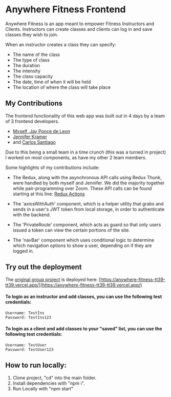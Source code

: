 # Anywhere Fitness Frontend

Anywhere Fitness is an app meant to empower Fitness Instructors and Clients. 
Instructors can create classes and clients can log in and save classes they wish to join.

When an instructor creates a class they can specify:
 - The name of the class
 - The type of class 
 - The duration
 - The intensity
 - The class capacity
 - The date, time of when it will be held
 - The location of where the class will take place

## My Contributions

The frontend functionality of this web app was built out in 4 days by a team of 3 frontend developers.
- [Myself, Jay Ponce de Leon](https://github.com/jaypdl)
- [Jennifer Kramer](https://github.com/jenkrame21)
- and [Carlos Santiago](https://github.com/elCarlosSantiago) 

Due to this being a small team in a time crunch (this was a turned in project) I worked on most components, as have my other 2 team members.

Some highlights of my contributions include:
- The Redux, along with the asynchronous API calls using Redux Thunk, were handled by both myself and Jennifer. 
We did the majority together while pair-programming over Zoom.
These API calls can be found starting at this line: [Redux Actions](https://github.com/jaypdl/anywhere-fitness-front-end/blob/main/src/actions/index.js#L53)

- The 'axiosWithAuth' component, which is a helper utility that grabs and sends in a user's JWT token from local storage, in order to authenticate with the backend.

- The 'PrivateRoute' component, which acts as guard so that only users issued a token can view the certain portions of the site.

- The 'navBar' component which uses conditional logic to determine which navigation options to show a user, depending on if they are logged in.

## Try out the deployment

The [original group project](https://github.com/Build-Week-Anywhere-Fitness-TT39/front-end) is deployed here: [https://anywhere-fitness-tt39-tt39.vercel.app/](https://anywhere-fitness-tt39-tt39.vercel.app/)


#### To login as an instructor and add classes, you can use the following test credentials:
```
Username: TestIns
Password: TestIns123
```

#### To login as a client and add classes to your "saved" list, you can use the following test credentials:
```
Username: TestUser
Password: TestUser123
```

## How to run locally:
1. Clone project, "cd" into the main folder.
1. Install dependencies with "npm i".
2. Run Locally with "npm start"
